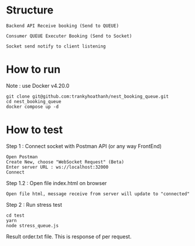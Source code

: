 # Structure

```
Backend API Receive booking (Send to QUEUE)
```

```
Consumer QUEUE Executer Booking (Send to Socket)
```

```
Socket send notify to client listening
```


# How to run
Note : use Docker v4.20.0
```
git clone git@github.com:trankyhoathanh/nest_booking_queue.git
cd nest_booking_queue
docker compose up -d
```

# How to test
Step 1 : Connect socket with Postman API (or any way FrontEnd)
```
Open Postman
Create New, choose "WebSocket Request" (Beta)
Enter server URL : ws://localhost:32000
Connect
```

Step 1.2 : Open file index.html on browser
```
Open file html, message receive from server will update to "connected"
```

Step 2 : Run stress test
```
cd test
yarn
node stress_queue.js
```
Result order.txt file.
This is response of per request.


